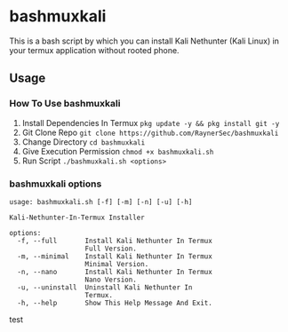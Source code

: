 # bashmuxkali
This is a bash script by which you can install Kali Nethunter (Kali Linux) in your termux application without rooted phone.

## Usage
### How To Use bashmuxkali
1. Install Dependencies In Termux `pkg update -y && pkg install git -y`
2. Git Clone Repo `git clone https://github.com/RaynerSec/bashmuxkali`
3. Change Directory `cd bashmuxkali`
4. Give Execution Permission `chmod +x bashmuxkali.sh`
5. Run Script `./bashmuxkali.sh <options>`
### bashmuxkali options
```
usage: bashmuxkali.sh [-f] [-m] [-n] [-u] [-h]

Kali-Nethunter-In-Termux Installer

options:
  -f, --full       Install Kali Nethunter In Termux
                   Full Version.
  -m, --minimal    Install Kali Nethunter In Termux
                   Minimal Version.
  -n, --nano       Install Kali Nethunter In Termux
                   Nano Version.
  -u, --uninstall  Uninstall Kali Nethunter In
                   Termux.
  -h, --help       Show This Help Message And Exit.
```
test
